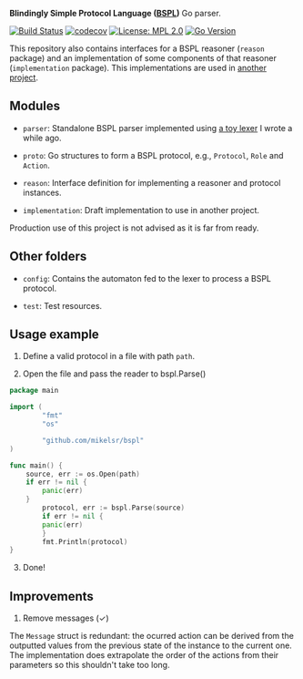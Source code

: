 **Blindingly Simple Protocol Language ([BSPL](https://confluence.oceanobservatories.org/download/attachments/28809860/AAMAS-11-IBIOP.pdf))** Go parser.

[![Build Status](https://travis-ci.com/mikelsr/bspl.svg?token=736yMuj6XUy7yCEvSpBB&branch=master)](https://travis-ci.com/mikelsr/bspl)
[![codecov](https://codecov.io/gh/mikelsr/bspl/branch/master/graph/badge.svg?token=ZKX6HOVW00)](https://codecov.io/gh/mikelsr/bspl)
[![License: MPL 2.0](https://img.shields.io/badge/License-MPL%202.0-brightgreen.svg)](https://opensource.org/licenses/MPL-2.0)
[![Go Version](https://img.shields.io/github/go-mod/go-version/mikelsr/bspl)](https://github.com/mikelsr/bspl/blob/master/go.mod)

This repository also contains interfaces for a BSPL reasoner (`reason` package) and an implementation of some components of that reasoner (`implementation` package).
This implementations are used in [another project](https://github.com/mikelsr/nahs).

## Modules

* `parser`: Standalone BSPL parser implemented using [a toy lexer](https://github.com/mikelsr/gauzaez) I wrote a while ago.

* `proto`: Go structures to form a BSPL protocol, e.g., `Protocol`, `Role` and `Action`.

* `reason`: Interface definition for implementing a reasoner and protocol instances.

* `implementation`: Draft implementation to use in another project.

Production use of this project is not advised as it is far from ready.

## Other folders

* `config`: Contains the automaton fed to the lexer to process a BSPL protocol.

* `test`: Test resources.

## Usage example

1. Define a valid protocol in a file with path `path`.

2. Open the file and pass the reader to bspl.Parse()

```go
package main

import (
        "fmt"
        "os"

        "github.com/mikelsr/bspl"
)

func main() {
	source, err := os.Open(path)
	if err != nil {
		panic(err)
	}
        protocol, err := bspl.Parse(source)
        if err != nil {
		panic(err)
        }
        fmt.Println(protocol)
}
```

3. Done!

## Improvements

1. Remove messages (✓)

 The `Message` struct is redundant: the ocurred action can be derived from
the outputted values from the previous state of the instance to the current
one. The implementation does extrapolate the order of the actions from their
parameters so this shouldn't take too long.
